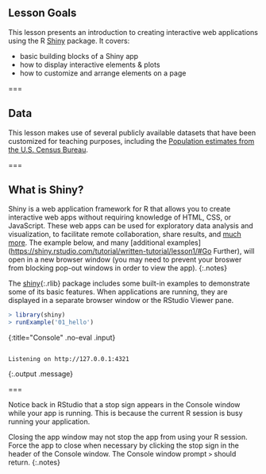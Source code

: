 ---
---

## Lesson Goals

This lesson presents an introduction to creating interactive web applications
using the R [Shiny](https://cran.r-project.org/web/packages/shiny/index.html)
package. It covers:

- basic building blocks of a Shiny app
- how to display interactive elements & plots
- how to customize and arrange elements on a page

===

## Data

This lesson makes use of several publicly available datasets that have been
customized for teaching purposes, including the [Population estimates from the U.S. Census Bureau](https://www.census.gov/programs-surveys/popest.html).

===

## What is Shiny?

Shiny is a web application framework for R that allows you to create interactive
web apps without requiring knowledge of HTML, CSS, or JavaScript. These web apps
can be used for exploratory data analysis and visualization, to facilitate
remote collaboration, share results, and [much
more](http://shiny.rstudio.com/gallery/). The example below, and many
[additional examples](https://shiny.rstudio.com/tutorial/written-tutorial/lesson1/#Go Further),
will open in a new browser window (you may need to prevent your broswer from
blocking pop-out windows in order to view the app).
{:.notes}

The [shiny](){:.rlib} package includes some built-in examples to demonstrate
some of its basic features. When applications are running, they are displayed in
a separate browser window or the RStudio Viewer pane.




~~~r
> library(shiny)
> runExample('01_hello')
~~~
{:title="Console" .no-eval .input}

```

Listening on http://127.0.0.1:4321
```
{:.output .message}

===

Notice back in RStudio that a stop sign appears in the Console window while your
app is running. This is because the current R session is busy running your
application.

Closing the app window may not stop the app from using your R session. Force the
app to close when necessary by clicking the stop sign in the header of the
Console window. The Console window prompt `>` should return.
{:.notes}
